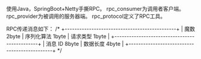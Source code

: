 使用Java，SpringBoot+Netty手撕RPC。
rpc_consumer为调用者客户端。
rpc_provider为被调用的服务器端。
rpc_protocol定义了RPC工具。

RPC传递消息如下：
/*
+----------------------------------------------+
| 魔数 2byte | 序列化算法 1byte | 请求类型 1byte  |
+----------------------------------------------+
| 消息 ID 8byte     |      数据长度 4byte       |
+----------------------------------------------+
*/
